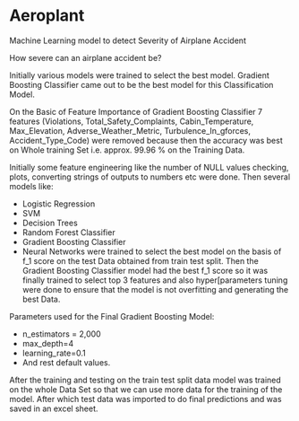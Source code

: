 # Aeroplant
Machine Learning model to detect Severity of Airplane Accident 


How severe can an airplane accident be?




Initially various models were trained to select the best model. Gradient Boosting Classifier came out to be the best model for this Classification Model. 


On the Basic of Feature Importance of Gradient Boosting Classifier 7 features (Violations, Total_Safety_Complaints, Cabin_Temperature, Max_Elevation, Adverse_Weather_Metric, Turbulence_In_gforces, Accident_Type_Code) were removed because then the accuracy was best on Whole training Set i.e. approx. 99.96 % on the Training Data.


Initially some feature engineering like the number of NULL values checking, plots,  converting strings of outputs to numbers etc were done. Then several models like:
* Logistic Regression
* SVM
* Decision Trees 
* Random Forest Classifier
* Gradient Boosting Classifier
* Neural Networks
were trained to select the best model on the basis of f_1 score on the test Data obtained from train test split. Then the Gradient Boosting Classifier model had the best f_1 score so it was finally trained to select top 3 features and also hyper[parameters tuning were done to ensure that the model is not overfitting and generating the best Data.


Parameters used for the Final Gradient Boosting Model:
* n_estimators = 2,000
* max_depth=4
* learning_rate=0.1 
* And rest default values.


After the training and testing on the train test split data model was trained on the whole Data Set so that we can use more data for the training of the model. After which test data was imported to do final predictions and was saved in an excel sheet.

